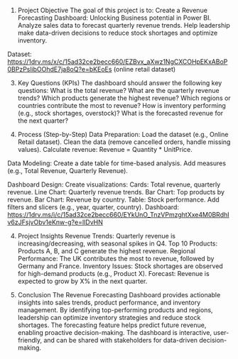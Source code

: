1. Project Objective
The goal of this project is to:
Create a Revenue Forecasting Dashboard: Unlocking Business potential in Power BI.
Analyze sales data to forecast quarterly revenue trends.
Help leadership make data-driven decisions to reduce stock shortages and optimize inventory.

Dataset: https://1drv.ms/x/c/15ad32ce2becc660/EZBvx_aXwz1NgCXCOHpEKxABoP0BPzPslibOOhdE7ja8oQ?e=bKEoEs (online retail dataset)


3. Key Questions (KPIs)
The dashboard should answer the following key questions:
What is the total revenue?
What are the quarterly revenue trends?
Which products generate the highest revenue?
Which regions or countries contribute the most to revenue?
How is inventory performing (e.g., stock shortages, overstock)?
What is the forecasted revenue for the next quarter?

4. Process (Step-by-Step)
Data Preparation:
Load the dataset (e.g., Online Retail dataset).
Clean the data (remove cancelled orders, handle missing values).
Calculate revenue: Revenue = Quantity * UnitPrice.

Data Modeling:
Create a date table for time-based analysis.
Add measures (e.g., Total Revenue, Quarterly Revenue).

Dashboard Design:
Create visualizations:
Cards: Total revenue, quarterly revenue.
Line Chart: Quarterly revenue trends.
Bar Chart: Top products by revenue.
Bar Chart: Revenue by country.
Table: Stock performance.
Add filters and slicers (e.g., year, quarter, country).
Dashboard: https://1drv.ms/i/c/15ad32ce2becc660/EYkUnO_TnzVPmzghtXxe4M0BRdhIv6zJFsjvObv1eKnw-g?e=lIDvHN



4. Project Insights
Revenue Trends:
Quarterly revenue is increasing/decreasing, with seasonal spikes in Q4.
Top 10 Products:
Products A, B, and C generate the highest revenue.
Regional Performance:
The UK contributes the most to revenue, followed by Germany and France.
Inventory Issues:
Stock shortages are observed for high-demand products (e.g., Product X).
Forecast:
Revenue is expected to grow by X% in the next quarter.

5. Conclusion
The Revenue Forecasting Dashboard provides actionable insights into sales trends, product performance, and inventory management.
By identifying top-performing products and regions, leadership can optimize inventory strategies and reduce stock shortages.
The forecasting feature helps predict future revenue, enabling proactive decision-making.
The dashboard is interactive, user-friendly, and can be shared with stakeholders for data-driven decision-making.
